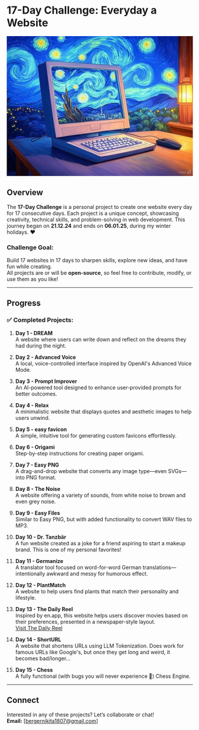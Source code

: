 # 17-Day Challenge: Everyday a Website

![Title Image](logo.jpg)

## Overview
The **17-Day Challenge** is a personal project to create one website every day for 17 consecutive days. Each project is a unique concept, showcasing creativity, technical skills, and problem-solving in web development. This journey began on **21.12.24** and ends on **06.01.25**, during my winter holidays. ❤️

### Challenge Goal:
Build 17 websites in 17 days to sharpen skills, explore new ideas, and have fun while creating.  
All projects are or will be **open-source**, so feel free to contribute, modify, or use them as you like!

---

## Progress

### ✅ Completed Projects:
1. **Day 1 - DREAM**  
   A website where users can write down and reflect on the dreams they had during the night.

2. **Day 2 - Advanced Voice**  
   A local, voice-controlled interface inspired by OpenAI's Advanced Voice Mode.

3. **Day 3 - Prompt Improver**  
   An AI-powered tool designed to enhance user-provided prompts for better outcomes.

4. **Day 4 - Relax**  
   A minimalistic website that displays quotes and aesthetic images to help users unwind.

5. **Day 5 - easy favicon**  
   A simple, intuitive tool for generating custom favicons effortlessly.

6. **Day 6 - Origami**  
   Step-by-step instructions for creating paper origami.

7. **Day 7 - Easy PNG**  
   A drag-and-drop website that converts any image type—even SVGs—into PNG format.

8. **Day 8 - The Noise**  
   A website offering a variety of sounds, from white noise to brown and even grey noise.

9. **Day 9 - Easy Files**  
   Similar to Easy PNG, but with added functionality to convert WAV files to MP3.

10. **Day 10 - Dr. Tanzbär**  
    A fun website created as a joke for a friend aspiring to start a makeup brand. This is one of my personal favorites!

11. **Day 11 - Germanize**  
    A translator tool focused on word-for-word German translations—intentionally awkward and messy for humorous effect.

12. **Day 12 - PlantMatch**  
    A website to help users find plants that match their personality and lifestyle.

13. **Day 13 - The Daily Reel**  
    Inspired by en.app, this website helps users discover movies based on their preferences, presented in a newspaper-style layout.  
    [Visit The Daily Reel](https://the-daily-reel.vercel.app/)

14. **Day 14 - ShortURL**  
    A website that shortens URLs using LLM Tokenization. Does work for famous URLs like Google's, but once they get long and weird, it becomes bad/longer...

14. **Day 15 - Chess**  
    A fully functional (with bugs you will never experience 🤫) Chess Engine.

---

## Connect
Interested in any of these projects? Let’s collaborate or chat!  
**Email:** [bergernikita1807@gmail.com]
